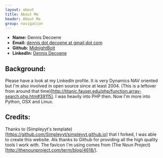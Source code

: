 ```yaml
---
layout: about
title: About Me
header: About Me
group: navigation
---
```

 * **Name:** Dennis Decoene
 * **Email:** [dennis dot decoene at gmail dot com](mailto:dennis.decoene@gmail.com)
 * **Github:** [MidnightBolt](https://github.com/MidnightBolt)
 * **LinkedIn:** [Dennis Decoene](http://be.linkedin.com/in/dennisdecoene/)

Background:
-----------
Please have a look at my LinkedIn profile. It is very Dynamics NAV oriented but I'm also involved in open source since at least 2004. (This is a leftover from around that time)[http://titanic.fauser.edu/php/function.array-search.php.htm#39115]. I was heavily into PHP then. Now I'm more into Python, OSX and Linux.


Credits:
--------

Thanks to (Simpleyyt's template)[https://github.com/Simpleyyt/simpleyyt.github.io] that I forked, I was able to create this website. Als thanks to Github for providing all the high quality tools I work with. The favicon I'm using comes from (The Noun Project)[http://thenounproject.com/term/blog/4618/].

